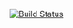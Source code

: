 <p align="center">
<a href="https://travis-ci.org/laravel/framework"><img src="https://travis-ci.org/laravel/framework.svg" alt="Build Status"></a>